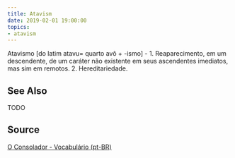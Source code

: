 ```yaml
---
title: Atavism
date: 2019-02-01 19:00:00
topics:
- atavism
---
```


Atavismo [do latim atavu= quarto avô + -ismo] - 1. Reaparecimento, em um descendente, de um caráter não existente em seus ascendentes imediatos, mas sim em remotos. 2. Hereditariedade.

## See Also
TODO

## Source
[O Consolador - Vocabulário (pt-BR)](http://www.oconsolador.com.br/linkfixo/vocabulario/principal.html)
